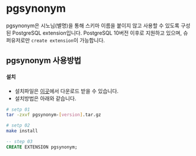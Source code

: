 # pgsynonym

pgsynonym은 시노님(별명)을 통해 스키마 이름을 붙이지 않고 사용할 수 있도록 구성된 PostgreSQL extension입니다.
PostgreSQL 10버전 이후로 지원하고 있으며, 슈퍼유저로만 `create extension`이 가능합니다.

## pgsynonym 사용방법
#### 설치
- 설치파일은 [이곳](https://github.com/Query-Tricks/pgsynonym/releases/tag/latest)에서 다운로드 받을 수 있습니다.
- 설치방법은 아래와 같습니다.
```bash
# setp 01
tar -zxvf pgsynonym-[version].tar.gz

# setp 02
make install
```
```sql
-- step 03
CREATE EXTENSION pgsynonym;
```
